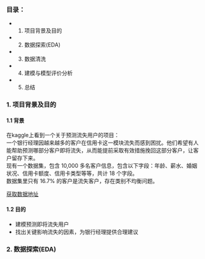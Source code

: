 
### 目录：  
- 1. 项目背景及目的  
- 2. 数据探索(EDA)
- 3. 数据清洗  
- 4. 建模与模型评价分析
- 5. 总结

### 1. 项目背景及目的
#### 1.1 背景
在kaggle上看到一个关于预测流失用户的项目：      
一个银行经理因越来越多的客户在信用卡这一模块流失而感到困扰。他们希望有人能帮助预测哪部分客户即将流失，从而能提前采取有效措施挽回这部分客户，让客户留存下来。    
现有一个数据集，包含 10,000 多名客户信息，包含以下字段：年龄、薪水、婚姻状况、信用卡额度、信用卡类型等等，共计 18 个字段。    
数据集里只有 16.7% 的客户是流失客户，存在类别不均衡问题。
>
[获取数据地址](https://www.kaggle.com/sakshigoyal7/credit-card-customers/notebooks?datasetId=982921&sortBy=voteCount)  
>
#### 1.2 目的
- 建模预测即将流失用户
- 找出关键影响流失的因素，为银行经理提供合理建议
>
### 2. 数据探索(EDA)
